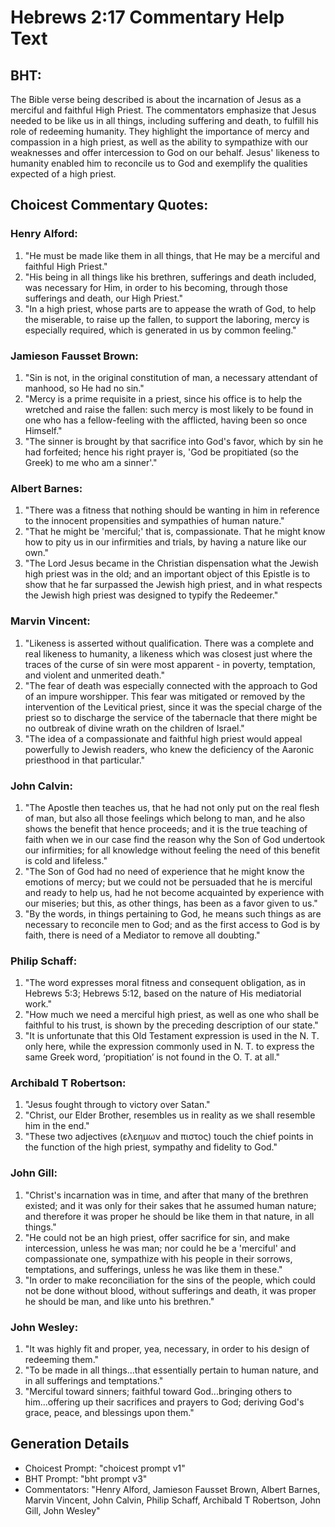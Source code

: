 # Hebrews 2:17 Commentary Help Text

## BHT:
The Bible verse being described is about the incarnation of Jesus as a merciful and faithful High Priest. The commentators emphasize that Jesus needed to be like us in all things, including suffering and death, to fulfill his role of redeeming humanity. They highlight the importance of mercy and compassion in a high priest, as well as the ability to sympathize with our weaknesses and offer intercession to God on our behalf. Jesus' likeness to humanity enabled him to reconcile us to God and exemplify the qualities expected of a high priest.

## Choicest Commentary Quotes:
### Henry Alford:
1. "He must be made like them in all things, that He may be a merciful and faithful High Priest." 
2. "His being in all things like his brethren, sufferings and death included, was necessary for Him, in order to his becoming, through those sufferings and death, our High Priest."
3. "In a high priest, whose parts are to appease the wrath of God, to help the miserable, to raise up the fallen, to support the laboring, mercy is especially required, which is generated in us by common feeling."

### Jamieson Fausset Brown:
1. "Sin is not, in the original constitution of man, a necessary attendant of manhood, so He had no sin."
2. "Mercy is a prime requisite in a priest, since his office is to help the wretched and raise the fallen: such mercy is most likely to be found in one who has a fellow-feeling with the afflicted, having been so once Himself."
3. "The sinner is brought by that sacrifice into God's favor, which by sin he had forfeited; hence his right prayer is, 'God be propitiated (so the Greek) to me who am a sinner'."

### Albert Barnes:
1. "There was a fitness that nothing should be wanting in him in reference to the innocent propensities and sympathies of human nature."
2. "That he might be 'merciful;' that is, compassionate. That he might know how to pity us in our infirmities and trials, by having a nature like our own."
3. "The Lord Jesus became in the Christian dispensation what the Jewish high priest was in the old; and an important object of this Epistle is to show that he far surpassed the Jewish high priest, and in what respects the Jewish high priest was designed to typify the Redeemer."

### Marvin Vincent:
1. "Likeness is asserted without qualification. There was a complete and real likeness to humanity, a likeness which was closest just where the traces of the curse of sin were most apparent - in poverty, temptation, and violent and unmerited death."
2. "The fear of death was especially connected with the approach to God of an impure worshipper. This fear was mitigated or removed by the intervention of the Levitical priest, since it was the special charge of the priest so to discharge the service of the tabernacle that there might be no outbreak of divine wrath on the children of Israel."
3. "The idea of a compassionate and faithful high priest would appeal powerfully to Jewish readers, who knew the deficiency of the Aaronic priesthood in that particular."

### John Calvin:
1. "The Apostle then teaches us, that he had not only put on the real flesh of man, but also all those feelings which belong to man, and he also shows the benefit that hence proceeds; and it is the true teaching of faith when we in our case find the reason why the Son of God undertook our infirmities; for all knowledge without feeling the need of this benefit is cold and lifeless."
2. "The Son of God had no need of experience that he might know the emotions of mercy; but we could not be persuaded that he is merciful and ready to help us, had he not become acquainted by experience with our miseries; but this, as other things, has been as a favor given to us."
3. "By the words, in things pertaining to God, he means such things as are necessary to reconcile men to God; and as the first access to God is by faith, there is need of a Mediator to remove all doubting."

### Philip Schaff:
1. "The word expresses moral fitness and consequent obligation, as in Hebrews 5:3; Hebrews 5:12, based on the nature of His mediatorial work."
2. "How much we need a merciful high priest, as well as one who shall be faithful to his trust, is shown by the preceding description of our state."
3. "It is unfortunate that this Old Testament expression is used in the N. T. only here, while the expression commonly used in N. T. to express the same Greek word, ‘propitiation’ is not found in the O. T. at all."

### Archibald T Robertson:
1. "Jesus fought through to victory over Satan." 
2. "Christ, our Elder Brother, resembles us in reality as we shall resemble him in the end." 
3. "These two adjectives (ελεημων and πιστος) touch the chief points in the function of the high priest, sympathy and fidelity to God."

### John Gill:
1. "Christ's incarnation was in time, and after that many of the brethren existed; and it was only for their sakes that he assumed human nature; and therefore it was proper he should be like them in that nature, in all things."
2. "He could not be an high priest, offer sacrifice for sin, and make intercession, unless he was man; nor could he be a 'merciful' and compassionate one, sympathize with his people in their sorrows, temptations, and sufferings, unless he was like them in these."
3. "In order to make reconciliation for the sins of the people, which could not be done without blood, without sufferings and death, it was proper he should be man, and like unto his brethren."

### John Wesley:
1. "It was highly fit and proper, yea, necessary, in order to his design of redeeming them."
2. "To be made in all things...that essentially pertain to human nature, and in all sufferings and temptations."
3. "Merciful toward sinners; faithful toward God...bringing others to him...offering up their sacrifices and prayers to God; deriving God's grace, peace, and blessings upon them."


## Generation Details
- Choicest Prompt: "choicest prompt v1"
- BHT Prompt: "bht prompt v3"
- Commentators: "Henry Alford, Jamieson Fausset Brown, Albert Barnes, Marvin Vincent, John Calvin, Philip Schaff, Archibald T Robertson, John Gill, John Wesley"
